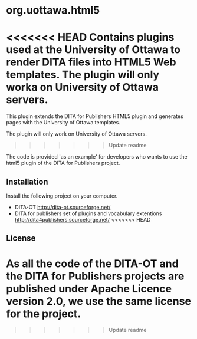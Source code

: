 org.uottawa.html5
=============

<<<<<<< HEAD
Contains plugins used at the University of Ottawa to render DITA files into HTML5 Web templates.
The plugin will only worka on University of Ottawa servers.
=======
This plugin extends the DITA for Publishers HTML5 plugin and generates pages with the University of Ottawa templates.

The plugin will only work on University of Ottawa servers.
>>>>>>> Update readme

The code is provided 'as an example' for developers who wants to use the html5 plugin
of the DITA for Publishers project.


Installation
------------
Install the following project on your computer.

* DITA-OT http://dita-ot.sourceforge.net/
* DITA for publishers set of plugins and vocabulary extentions http://dita4publishers.sourceforge.net/
<<<<<<< HEAD

License
-------
As all the code of the DITA-OT and the DITA for Publishers projects are published under Apache Licence version 2.0, 
we use the same license for the project.
=======
>>>>>>> Update readme
